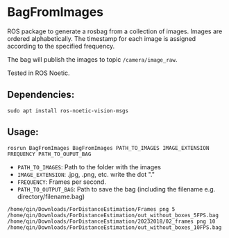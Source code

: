 # BagFromImages

ROS package to generate a rosbag from a collection of images. Images are ordered alphabetically. The timestamp for each image is assigned according to the specified frequency. 

The bag will publish the images to topic `/camera/image_raw`.

Tested in ROS Noetic.

## Dependencies:

`sudo apt install ros-noetic-vision-msgs`

## Usage:

    rosrun BagFromImages BagFromImages PATH_TO_IMAGES IMAGE_EXTENSION FREQUENCY PATH_TO_OUPUT_BAG
  
 - `PATH_TO_IMAGES`: Path to the folder with the images
 - `IMAGE_EXTENSION`: .jpg, .png, etc. write the dot "."
 - `FREQUENCY`: Frames per second.
 - `PATH_TO_OUTPUT_BAG`: Path to save the bag (including the filename e.g. directory/filename.bag)

```angular2html
/home/qin/Downloads/ForDistanceEstimation/Frames png 5 /home/qin/Downloads/ForDistanceEstimation/out_without_boxes_5FPS.bag
/home/qin/Downloads/ForDistanceEstimation/20232018/02_frames png 10 /home/qin/Downloads/ForDistanceEstimation/out_without_boxes_10FPS.bag
```